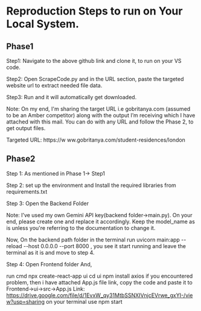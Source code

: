 # Reproduction Steps to run on Your Local System.

## Phase1

Step1: Navigate to the above github link and clone it, to run on your VS code. 

Step2: Open ScrapeCode.py and in the URL section, paste the targeted website url to extract needed file data. 

Step3: Run and it will automatically get downloaded.

Note: On my end, I'm sharing the target URL i.e gobritanya.com (assumed to be an Amber competitor) along with the output I’m receiving which I have attached with this mail. You can do with any URL and follow the Phase 2, to get output files. 

Targeted URL: https://w ww.gobritanya.com/student-residences/london


## Phase2
Step 1: As mentioned in Phase 1-> Step1

Step 2: set up the environment and Install the required libraries from requirements.txt

Step 3: Open the Backend Folder

Note: I’ve used my own Gemini API key(backend folder->main.py). On your end, please create one and replace it accordingly. Keep the model_name as is unless you're referring to the documentation to change it.

Now, On the backend path folder in the terminal run uvicorn main:app --reload --host 0.0.0.0 --port 8000 , you see it start running and leave the terminal as it is and move to step 4.

Step 4: Open Frontend folder And,

run cmd npx create-react-app ui
cd ui
npm install axios
if you encountered problem, then i have attached App.js file link, copy the code and paste it to Frontend->ui->src->App.js Link: https://drive.google.com/file/d/1EvxW_qy31MtbSSNXIVnjcEVrwe_gxYI-/view?usp=sharing
on your terminal use npm start

